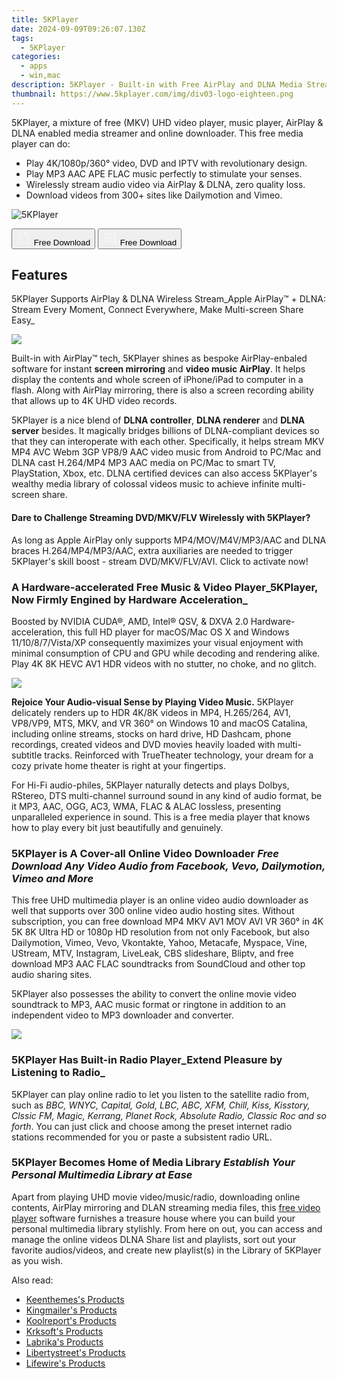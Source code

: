 ```yaml
---
title: 5KPlayer
date: 2024-09-09T09:26:07.130Z
tags: 
  - 5KPlayer
categories: 
  - apps
  - win,mac
description: 5KPlayer - Built-in with Free AirPlay and DLNA Media Streamer and Online Video Downloader, Best Free 4K 5K Music Video Player Software for Mac OS and Windows
thumbnail: https://www.5kplayer.com/img/div03-logo-eighteen.png
---
```


5KPlayer, a mixture of free (MKV) UHD video player, music player, AirPlay & DLNA enabled media streamer and online downloader. This free media player can do:

- Play 4K/1080p/360° video, DVD and IPTV with revolutionary design.
- Play MP3 AAC APE FLAC music perfectly to stimulate your senses.
- Wirelessly stream audio video via AirPlay & DLNA, zero quality loss.
- Download videos from 300+ sites like Dailymotion and Vimeo.

![5KPlayer](https://www.5kplayer.com/img/div03-logo-eighteen.png)

<div class="mx-auto flex items-center justify-center space-x-4">
  <button 
  onclick="javascript:window.open('https://www.5kplayer.com/download/5kplayer-setup.dmg', '_blank');void(0);"
  class="flex flex-row font-bold rounded-lg text-lg w-48 h-16 bg-[#FF8014] text-[#ffffff] items-center justify-center p-2">
    <svg width="24px" height="24px" viewBox="0 0 24 24" xmlns="http://www.w3.org/2000/svg" color="#ffffff" fill="none" stroke="currentColor" stroke-width="3" stroke-linecap="round" stroke-linejoin="round"><path d="M16 2C16.3632 4.17921 14.0879 5.83084 12.8158 6.57142C12.4406 6.78988 12.0172 6.5117 12.0819 6.08234C12.2993 4.63878 13.0941 2.00008 16 2Z" stroke="#f8f7f7" stroke-width="1.5"></path><path d="M9 6.5C9.89676 6.5 10.6905 6.69941 11.2945 6.92013C12.0563 7.19855 12.9437 7.19854 13.7055 6.92012C14.3094 6.6994 15.1032 6.5 15.9999 6.5C17.0852 6.5 18.4649 7.08889 19.4999 8.26666C16 11 17 15.5 20.269 16.6916C19.2253 19.5592 17.2413 21.5 15.4999 21.5C13.9999 21.5 14 20.8 12.5 20.8C11 20.8 11 21.5 9.5 21.5C7 21.5 4 17.5 4 12.5C4 8.5 7 6.5 9 6.5Z" stroke="#f8f7f7" stroke-width="1.5"></path></svg>    
    <span class="font-medium mx-auto">Free Download</span>  
  </button>
  <button 
  onclick="javascript:window.open('https://www.5kplayer.com/download/5kplayer-setup.exe', '_blank');void(0);"
  class="flex flex-row font-bold rounded-lg text-lg w-48 h-16 bg-[#FF8014] text-[#ffffff] items-center justify-center p-2">
    <svg width="24px" height="24px" viewBox="0 0 24 24" xmlns="http://www.w3.org/2000/svg" color="#ffffff" fill="none" stroke="currentColor" stroke-width="3" stroke-linecap="round" stroke-linejoin="round"><path d="M4 16.9865V7.01353C4 6.71792 4.21531 6.46636 4.50737 6.42072L19.3074 4.10822C19.6713 4.05137 20 4.33273 20 4.70103V19.299C20 19.6673 19.6713 19.9486 19.3074 19.8918L4.50737 17.5793C4.21531 17.5336 4 17.2821 4 16.9865Z" stroke="#f8f7f7" stroke-width="1.5"></path><path d="M4 12H20" stroke="#f8f7f7" stroke-width="1.5"></path><path d="M10.5 5.5V18.5" stroke="#f8f7f7" stroke-width="1.5"></path></svg>
    <span class="font-medium mx-auto">Free Download</span>  
  </button>
</div>

## Features

5KPlayer Supports AirPlay & DLNA Wireless Stream_Apple AirPlay™ + DLNA: Stream Every Moment, Connect Everywhere, Make Multi-screen Share Easy_

![](https://www.5kplayer.com/img/divlast06-face-eighteen.png)

Built-in with AirPlay™ tech, 5KPlayer shines as bespoke AirPlay-enbaled software for instant **screen mirroring** and **video music AirPlay**. It helps display the contents and whole screen of iPhone/iPad to computer in a flash. Along with AirPlay mirroring, there is also a screen recording ability that allows up to 4K UHD video records.

5KPlayer is a nice blend of **DLNA controller**, **DLNA renderer** and **DLNA server** besides. It magically bridges billions of DLNA-compliant devices so that they can interoperate with each other. Specifically, it helps stream MKV MP4 AVC Webm 3GP VP8/9 AAC video music from Android to PC/Mac and DLNA cast H.264/MP4 MP3 AAC media on PC/Mac to smart TV, PlayStation, Xbox, etc. DLNA certified devices can also access 5KPlayer's wealthy media library of colossal videos music to achieve infinite multi-screen share.

#### Dare to Challenge Streaming DVD/MKV/FLV Wirelessly with 5KPlayer?

As long as Apple AirPlay only supports MP4/MOV/M4V/MP3/AAC and DLNA braces H.264/MP4/MP3/AAC, extra auxiliaries are needed to trigger 5KPlayer's skill boost - stream DVD/MKV/FLV/AVI. Click to activate now!

### A Hardware-accelerated Free Music & Video Player_5KPlayer, Now Firmly Engined by Hardware Acceleration_

Boosted by NVIDIA CUDA®, AMD, Intel® QSV, & DXVA 2.0 Hardware-acceleration, this full HD player for macOS/Mac OS X and Windows 11/10/8/7/Vista/XP consequently maximizes your visual enjoyment with minimal consumption of CPU and GPU while decoding and rendering alike. Play 4K 8K HEVC AV1 HDR videos with no stutter, no choke, and no glitch.

![](https://www.5kplayer.com/img/divlast05-face-eighteen.png)

**Rejoice Your Audio-visual Sense by Playing Video Music.** 5KPlayer delicately renders up to HDR 4K/8K videos in MP4, H.265/264, AV1, VP8/VP9, MTS, MKV, and VR 360° on Windows 10 and macOS Catalina, including online streams, stocks on hard drive, HD Dashcam, phone recordings, created videos and DVD movies heavily loaded with multi-subtitle tracks. Reinforced with TrueTheater technology, your dream for a cozy private home theater is right at your fingertips.

For Hi-Fi audio-philes, 5KPlayer naturally detects and plays Dolbys, RStereo, DTS multi-channel surround sound in any kind of audio format, be it MP3, AAC, OGG, AC3, WMA, FLAC & ALAC lossless, presenting unparalleled experience in sound. This is a free media player that knows how to play every bit just beautifully and genuinely.

### 5KPlayer is A Cover-all Online Video Downloader _Free Download Any Video Audio from Facebook, Vevo, Dailymotion, Vimeo and More_

This free UHD multimedia player is an online video audio downloader as well that supports over 300 online video audio hosting sites. Without subscription, you can free download MP4 MKV AV1 MOV AVI VR 360° in 4K 5K 8K Ultra HD or 1080p HD resolution from not only Facebook, but also Dailymotion, Vimeo, Vevo, Vkontakte, Yahoo, Metacafe, Myspace, Vine, UStream, MTV, Instagram, LiveLeak, CBS slideshare, Bliptv, and free download MP3 AAC FLAC soundtracks from SoundCloud and other top audio sharing sites.

5KPlayer also possesses the ability to convert the online movie video soundtrack to MP3, AAC music format or ringtone in addition to an independent video to MP3 downloader and converter.

![](https://www.5kplayer.com/img/divlast-rigface-eighteen.png)

### 5KPlayer Has Built-in Radio Player_Extend Pleasure by Listening to Radio_

5KPlayer can play online radio to let you listen to the satellite radio from, such as _BBC, WNYC, Capital, Gold, LBC, ABC, XFM, Chill, Kiss, Kisstory, Clssic FM, Magic, Kerrang, Planet Rock, Absolute Radio, Classic Roc and so forth_. You can just click and choose among the preset internet radio stations recommended for you or paste a subsistent radio URL.

### 5KPlayer Becomes Home of Media Library _Establish Your Personal Multimedia Library at Ease_

Apart from playing UHD movie video/music/radio, downloading online contents, AirPlay mirroring and DLAN streaming media files, this [free video player](https://www.5kplayer.com/video-music-player/) software furnishes a treasure house where you can build your personal multimedia library stylishly. From here on out, you can access and manage the online videos DLNA Share list and playlists, sort out your favorite audios/videos, and create new playlist(s) in the Library of 5KPlayer as you wish.

<ins class="adsbygoogle"
      style="display:block"
      data-ad-client="ca-pub-7571918770474297"
      data-ad-slot="8358498916"
      data-ad-format="auto"
      data-full-width-responsive="true"></ins>

<span class="atpl-alsoreadstyle">Also read:</span>
<div><ul>
<li><a href="https://tools.techidaily.com/keenthemes/products/"><u>Keenthemes's Products</u></a></li>
<li><a href="https://tools.techidaily.com/kingmailer/products/"><u>Kingmailer's Products</u></a></li>
<li><a href="https://tools.techidaily.com/koolreport/products/"><u>Koolreport's Products</u></a></li>
<li><a href="https://tools.techidaily.com/krksoft/products/"><u>Krksoft's Products</u></a></li>
<li><a href="https://tools.techidaily.com/labrika/products/"><u>Labrika's Products</u></a></li>
<li><a href="https://tools.techidaily.com/libertystreet/products/"><u>Libertystreet's Products</u></a></li>
<li><a href="https://tools.techidaily.com/lifewire/products/"><u>Lifewire's Products</u></a></li>
</ul></div>

